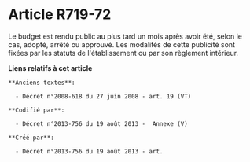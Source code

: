 # Article R719-72

Le budget est rendu public au plus tard un mois après avoir été, selon le cas, adopté, arrêté ou approuvé. Les modalités de
cette publicité sont fixées par les statuts de l'établissement ou par son règlement intérieur.

**Liens relatifs à cet article**

	**Anciens textes**:

	  - Décret n°2008-618 du 27 juin 2008 - art. 19 (VT)

	**Codifié par**:

	  - Décret n°2013-756 du 19 août 2013 -  Annexe (V)

	**Créé par**:

	  - Décret n°2013-756 du 19 août 2013 - art.

